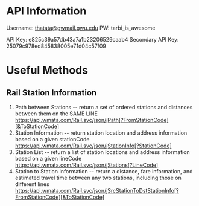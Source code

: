# API Information
Username: thatata@gwmail.gwu.edu
PW: tarbi_is_awesome

API Key: e825c39a57db43a7a1b23206529caab4
Secondary API Key: 25079c978ed845838005e71d04c57f09

# Useful Methods
## Rail Station Information
1. Path between Stations -- return a set of ordered stations and distances between them on the SAME LINE
	https://api.wmata.com/Rail.svc/json/jPath[?FromStationCode][&ToStationCode]
2. Station Information -- return station location and address information based on a given stationCode
	https://api.wmata.com/Rail.svc/json/jStationInfo[?StationCode]
3. Station List -- return a list of station locations and address information based on a given lineCode
	https://api.wmata.com/Rail.svc/json/jStations[?LineCode]
4. Station to Station Information -- return a distance, fare information, and estimated travel time between any two stations, including those on different lines
	https://api.wmata.com/Rail.svc/json/jSrcStationToDstStationInfo[?FromStationCode][&ToStationCode]
